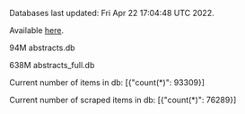 Databases last updated: Fri Apr 22 17:04:48 UTC 2022. 

Available [here](https://github.com/cbeauhilton/ash-db/releases).


94M	abstracts.db

638M	abstracts_full.db

Current number of items in db:
[{"count(*)": 93309}]

Current number of scraped items in db:
[{"count(*)": 76289}]
